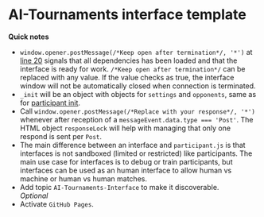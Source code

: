 # AI-Tournaments interface template
**Quick notes**
- `window.opener.postMessage(/*Keep open after termination*/, '*')` at [line 20](https://github.com/AI-Tournaments/Interface-Template/blob/main/index.html#L20) signals that all dependencies has been loaded and that the interface is ready for work. `/*Keep open after termination*/` can be replaced with any value. If the value checks as true, the interface window will not be automatically closed when connection is terminated.
- `_init` will be an object with objects for `settings` and `opponents`, same as for [participant init](https://github.com/AI-Tournaments/Participant-Template/blob/main/participant.js#L4).
- Call `window.opener.postMessage(/*Replace with your response*/, '*')` whenever after reception of a `messageEvent.data.type === 'Post'`. The HTML object `responseLock` will help with managing that only one respond is sent per `Post`.
- The main difference between an interface and `participant.js` is that interfaces is not sandboxed (limited or restricted) like participants. The main use case for interfaces is to debug or train participants, but interfaces can be used as an human interface to allow human vs machine or human vs human matches.
- Add topic `AI-Tournaments-Interface` to make it discoverable.<br><i>Optional</i>
- Activate `GitHub Pages`.
